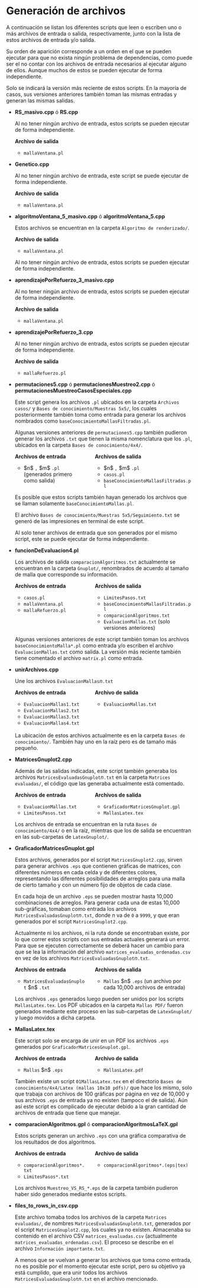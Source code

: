 # Generación de archivos

A continuación se listan los diferentes scripts que leen o escriben uno o más archivos de entrada o salida, respectivamente, junto con la lista de estos archivos de entrada y/o salida.

Su orden de aparición corresponde a un orden en el que se pueden ejecutar para que no exista ningún problema de dependencias, como puede ser el no contar con los archivos de entrada necesarios al ejecutar alguno de ellos.
Aunque muchos de estos se pueden ejecutar de forma independiente.

Solo se indicará la versión más reciente de estos scripts.
En la mayoría de casos, sus versiones anteriores también toman las mismas entradas y generan las mismas salidas.

- **RS_masivo.cpp** ó **RS.cpp**
  
  Al no tener ningún archivo de entrada, estos scripts se pueden ejecutar de forma independiente.

  <div>
    <div style="margin-bottom: 5px">
      <b>Archivo de salida</b>
    </div>
    <ul>
      <li><code>mallaVentana.pl</code></li>
    </ul>
  </div>

- **Genetico.cpp**
  
  Al no tener ningún archivo de entrada, este script se puede ejecutar de forma independiente.

  <div>
    <div style="margin-bottom: 5px">
      <b>Archivo de salida</b>
    </div>
    <ul>
      <li><code>mallaVentana.pl</code></li>
    </ul>
  </div>

- **algoritmoVentana_5_masivo.cpp** ó **algoritmoVentana_5.cpp**
  
  Estos archivos se encuentran en la carpeta `Algoritmo de renderizado/`.

  <div>
    <div style="margin-bottom: 5px">
      <b>Archivo de salida</b>
    </div>
    <ul>
      <li><code>mallaVentana.pl</code></li>
    </ul>
  </div>

  Al no tener ningún archivo de entrada, estos scripts se pueden ejecutar de forma independiente.

- **aprendizajePorRefuerzo_3_masivo.cpp**
  
  Al no tener ningún archivo de entrada, estos scripts se pueden ejecutar de forma independiente.

  <div>
    <div style="margin-bottom: 5px">
      <b>Archivo de salida</b>
    </div>
    <ul>
      <li><code>mallaVentana.pl</code></li>
    </ul>
  </div>

- **aprendizajePorRefuerzo_3.cpp**
  
  Al no tener ningún archivo de entrada, estos scripts se pueden ejecutar de forma independiente.

  <div>
    <div style="margin-bottom: 5px">
      <b>Archivo de salida</b>
    </div>
    <ul>
      <li><code>mallaRefuerzo.pl</code></li>
    </ul>
  </div>

- **permutaciones5.cpp** ó **permutacionesMuestreo2.cpp** ó **permutacionesMuestreoCasosEspeciales.cpp**

  Este script genera los archivos `.pl` ubicados en la carpeta `Archivos casos/` y `Bases de conocimiento/Muestras 5x5/`, los cuales posteriormente también toma como entrada para generar los archivos nombrados como `baseConocimientoMallasFiltradas.pl`.

  Algunas versiones anteriores de `permutaciones5.cpp` también pudieron generar los archivos `.txt` que tienen la misma nomenclatura que los `.pl`, ubicados en la carpeta `Bases de conocimiento/4x4/`.

  <div style="width: 40%; float: left; margin-right: 5%;">
    <div style="margin-bottom: 5px">
      <b>Archivos de entrada</b>
    </div>
    <ul>
      <li> $n$ <code>,</code> $m$ <code>.pl</code> (generados primero como salida) </li>
    </ul>
    <p></p>
  </div>
  
  <div style="float: none; overflow: hidden;">
    <div style="margin-bottom: 5px">
      <b>Archivos de salida</b>
    </div>
    <ul>
      <li> $n$ <code>,</code> $m$ <code>.pl</code></li>
      <li><code>casos.pl</code></li>
      <li><code>baseConocimientoMallasFiltradas.pl</code></li>
    </ul>
  </div>

  Es posible que estos scripts también hayan generado los archivos que se llaman solamente `baseConocimientoMallas.pl`.

  El archivo `Bases de conocimiento/Muestras 5x5/Seguimiento.txt` se generó de las impresiones en terminal de este script.

  Al solo tener archivos de entrada que son generados por el mismo script, este se puede ejecutar de forma independiente.

- **funcionDeEvaluacion4.pl**
  
  Los archivos de salida `comparacionAlgoritmos.txt` actualmente se encuentran en la carpeta `Gnuplot/`, renombrados de acuerdo al tamaño de malla que corresponde su información.

  <div style="width: 40%; float: left; margin-right: 5%;">
    <div style="margin-bottom: 5px">
      <b>Archivos de entrada</b>
    </div>
    <ul>
      <li><code>casos.pl</code></li>
      <li><code>mallaVentana.pl</code></li>
      <li><code>mallaRefuerzo.pl</code></li>
    </ul>
    <p></p>
  </div>
  
  <div style="float: none; overflow: hidden;">
    <div style="margin-bottom: 5px">
      <b>Archivos de salida</b>
    </div>
    <ul>
      <li><code>LimitesPasos.txt</code></li>
      <li><code>baseConocimientoMallasFiltradas.pl</code></li>
      <li><code>comparacionAlgoritmos.txt</code></li>
      <li><code>EvaluacionMallas.txt</code> (solo versiones anteriores)</li>
    </ul>
  </div>

  Algunas versiones anteriores de este script también toman los archivos `baseConocimientoMalla*.pl` como entrada y/o escriben el archivo `EvaluacionMallas.txt` como salida.
  La versión más reciente también tiene comentado el archivo `matrix.pl` como entrada.

- **unirArchivos.cpp**
  
  Une los archivos `EvaluacionMallas`$n$`.txt`

  <div style="width: 40%; float: left; margin-right: 5%;">
    <div style="margin-bottom: 5px">
      <b>Archivos de entrada</b>
    </div>
    <ul>
      <li><code>EvaluacionMallas1.txt</code></li>
      <li><code>EvaluacionMallas2.txt</code></li>
      <li><code>EvaluacionMallas3.txt</code></li>
      <li><code>EvaluacionMallas4.txt</code></li>
    </ul>
    <p></p>
  </div>
  
  <div style="float: none; overflow: hidden; margin-bottom: 68px">
    <div style="margin-bottom: 5px">
      <b>Archivo de salida</b>
    </div>
    <ul>
      <li><code>EvaluacionMallas.txt</code></li>
    </ul>
  </div>

  La ubicación de estos archivos actualmente es en la carpeta `Bases de conocimiento/`.
  También hay uno en la raíz pero es de tamaño más pequeño.

- **MatricesGnuplot2.cpp**

  Además de las salidas indicadas, este script también generaba los archivos `MatricesEvaluadasGnuplot`$n$`.txt` en la carpeta `Matrices evaluadas/`, el código que las generaba actualmente está comentado.

  <div style="width: 40%; float: left; margin-right: 5%;">
    <div style="margin-bottom: 5px">
      <b>Archivos de entrada</b>
    </div>
    <ul>
      <li><code>EvaluacionMallas.txt</code></li>
      <li><code>LimitesPasos.txt</code></li>
    </ul>
    <p></p>
  </div>
  
  <div style="float: none; overflow: hidden;">
    <div style="margin-bottom: 5px">
      <b>Archivos de salida</b>
    </div>
    <ul>
      <li><code>GraficadorMatricesGnuplot.gpl</code></li>
      <li><code>MallasLatex.tex</code></li>
    </ul>
  </div>

  Los archivos de entrada se encuentran en la ruta `Bases de conocimiento/4x4/` o en la raíz, mientras que los de salida se encuentran en las sub-carpetas de `LatexGnuplot/`.

- **GraficadorMatricesGnuplot.gpl**

  Estos archivos, generados por el script `MatricesGnuplot2.cpp`, sirven para generar archivos `.eps` que contienen gráficas de matrices, con diferentes números en cada celda y de diferentes colores, representando las diferentes posibilidades de arreglos para una malla de cierto tamaño y con un número fijo de objetos de cada clase.

  En cada hoja de un archivo `.eps` se pueden mostrar hasta 10,000 combinaciones de arreglos.
  Para generar cada una de estas 10,000 sub-gráficas, tomaban como entrada los archivos `MatricesEvaluadasGnuplot`$n$`.txt`, donde $n$ va de `0` a `9999`, y que eran generados por el script `MatricesGnuplot2.cpp`.

  Actualmente ni los archivos, ni la ruta donde se encontraban existe, por lo que correr estos scripts con sus entradas actuales generará un error.
  Para que se ejecuten correctamente se deberá hacer un cambio para que se lea la información del archivo `matrices_evaluadas_ordenadas.csv` en vez de los archivos `MatricesEvaluadasGnuplot`$n$`.txt`.

  <div style="width: 40%; float: left; margin-right: 5%;">
    <div style="margin-bottom: 5px">
      <b>Archivos de entrada</b>
    </div>
    <ul>
      <li><code>MatricesEvaluadasGnuplot</code> $n$ <code>.txt</code></li>
    </ul>
    <p></p>
  </div>
  
  <div style="float: none; overflow: hidden;">
    <div style="margin-bottom: 5px">
      <b>Archivos de salida</b>
    </div>
    <ul>
      <li><code>Mallas</code> $n$ <code>.eps</code> (un archivo por cada 10,000 archivos de entrada)</li>
    </ul>
  </div>

  Los archivos `.eps` generados luego pueden ser unidos por los scripts `MallasLatex.tex`.
  Los PDF ubicados en la carpeta `Mallas PDF/` fueron generados mediante este proceso en las sub-carpetas de `LatexGnuplot/` y luego movidos a dicha carpeta.

- **MallasLatex.tex**
  
  Este script solo se encarga de unir en un PDF los archivos `.eps` generados por `GraficadorMatricesGnuplot.gpl`.

  <div style="width: 40%; float: left; margin-right: 5%;">
    <div style="margin-bottom: 5px">
      <b>Archivos de entrada</b>
    </div>
    <ul>
      <li><code>Mallas</code> $n$ <code>.eps</code></li>
    </ul>
    <p></p>
  </div>
  
  <div style="float: none; overflow: hidden;">
    <div style="margin-bottom: 5px">
      <b>Archivo de salida</b>
    </div>
    <ul>
      <li><code>MallasLatex.pdf</code></li>
    </ul>
  </div>

  También existe un script `01MallasLatex.tex` en el directorio `Bases de conocimiento/4x4/Latex (mallas 10x10 pdfs)/` que hace los mismo, solo que trabaja con archivos de 100 gráficas por página en vez de 10,000 y sus archivos `.eps` de entrada ya no existen (tampoco el de salida).
  Aún así este script es complicado de ejecutar debido a la gran cantidad de archivos de entrada que tiene que manejar.

- **comparacionAlgoritmos.gpl** ó **comparacionAlgoritmosLaTeX.gpl**

  Estos scripts generan un archivo `.eps` con una gráfica comparativa de los resultados de dos algoritmos.

  <div style="width: 40%; float: left; margin-right: 5%;">
    <div style="margin-bottom: 5px">
      <b>Archivos de entrada</b>
    </div>
    <ul>
      <li><code>comparacionAlgoritmos*.txt</code></li>
	  <li><code>LimitesPasos*.txt</code></li>
    </ul>
    <p></p>
  </div>
  
  <div style="float: none; overflow: hidden; margin-bottom: 45px">
    <div style="margin-bottom: 5px">
      <b>Archivo de salida</b>
    </div>
    <ul>
      <li><code>comparacionAlgoritmos*.(eps|tex)</code></li>
    </ul>
  </div>

  Los archivos `Muestreo_VS_RS_*.eps` de la carpeta también pudieron haber sido generados mediante estos scripts.

- **files_to_rows_in_csv.cpp**

  Este archivo tomaba todos los archivos de la carpeta `Matrices evaluadas/`, de nombres `MatricesEvaluadasGnuplot`$n$`.txt`, generados por el script `MatricesGnuplot2.cpp`, los cuales ya no existen.
  Almacenaba su contenido en el archivo CSV `matrices_evaluadas.csv` (actualmente `matrices_evaluadas_ordenadas.csv`).
  El proceso se describe en el archivo `Información importante.txt`.

  A menos que se vuelvan a generar los archivos que toma como entrada, no es posible por el momento ejecutar este script, pero su objetivo ya está cumplido, que era unir todos los archivos `MatricesEvaluadasGnuplot`$n$`.txt` en el archivo mencionado.
